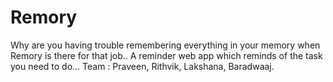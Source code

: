 # Remory
Why are you having trouble remembering everything in your memory when Remory is there for that job.. A reminder web app which reminds of the task you need to do...   Team : Praveen, Rithvik, Lakshana, Baradwaaj.
